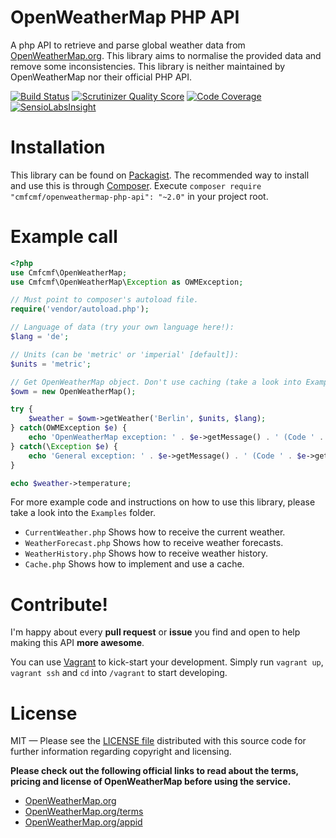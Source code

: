 OpenWeatherMap PHP API
======================
A php API to retrieve and parse global weather data from 
[OpenWeatherMap.org](http://www.OpenWeatherMap.org).
This library aims to normalise the provided data and remove some inconsistencies.
This library is neither maintained by OpenWeatherMap nor their official PHP API.

[![Build Status](https://travis-ci.org/cmfcmf/OpenWeatherMap-PHP-Api.png?branch=master)](https://travis-ci.org/cmfcmf/OpenWeatherMap-PHP-Api)
[![Scrutinizer Quality Score](https://scrutinizer-ci.com/g/cmfcmf/OpenWeatherMap-PHP-Api/badges/quality-score.png?s=f31ca08aa8896416cf162403d34362f0a5da0966)](https://scrutinizer-ci.com/g/cmfcmf/OpenWeatherMap-PHP-Api/)
[![Code Coverage](https://scrutinizer-ci.com/g/cmfcmf/OpenWeatherMap-PHP-Api/badges/coverage.png?b=master)](https://scrutinizer-ci.com/g/cmfcmf/OpenWeatherMap-PHP-Api/?branch=master)
[![SensioLabsInsight](https://insight.sensiolabs.com/projects/0addfb24-e2b4-4feb-848e-86b2078ca104/big.png)](https://insight.sensiolabs.com/projects/0addfb24-e2b4-4feb-848e-86b2078ca104)

Installation
============
This library can be found on [Packagist](https://packagist.org/packages/cmfcmf/openweathermap-php-api).
The recommended way to install and use this is through [Composer](http://getcomposer.org).
Execute `composer require "cmfcmf/openweathermap-php-api": "~2.0"` in your
project root.

Example call
============
```php
<?php
use Cmfcmf\OpenWeatherMap;
use Cmfcmf\OpenWeatherMap\Exception as OWMException;

// Must point to composer's autoload file.
require('vendor/autoload.php');

// Language of data (try your own language here!):
$lang = 'de';

// Units (can be 'metric' or 'imperial' [default]):
$units = 'metric';

// Get OpenWeatherMap object. Don't use caching (take a look into Examples/Cache.php to see how it works).
$owm = new OpenWeatherMap();

try {
    $weather = $owm->getWeather('Berlin', $units, $lang);
} catch(OWMException $e) {
    echo 'OpenWeatherMap exception: ' . $e->getMessage() . ' (Code ' . $e->getCode() . ').';
} catch(\Exception $e) {
    echo 'General exception: ' . $e->getMessage() . ' (Code ' . $e->getCode() . ').';
}

echo $weather->temperature;
```

For more example code and instructions on how to use this library, please take 
a look into  the `Examples` folder.
- `CurrentWeather.php` Shows how to receive the current weather.
- `WeatherForecast.php` Shows how to receive weather forecasts.
- `WeatherHistory.php` Shows how to receive weather history.
- `Cache.php` Shows how to implement and use a cache.

Contribute!
===========
I'm happy about every **pull request** or **issue** you find and open to help 
making this API **more awesome**.

You can use [Vagrant](https://vagrantup.com) to kick-start your development.
Simply run `vagrant up`, `vagrant ssh` and `cd` into `/vagrant` to start 
developing.

License
=======
MIT — Please see the [LICENSE file](https://github.com/Cmfcmf/OpenWeatherMap-PHP-Api/blob/master/LICENSE)
distributed with this source code for further information regarding copyright and licensing.

**Please check out the following official links to read about the terms, pricing 
and license of OpenWeatherMap before using the service.**
- [OpenWeatherMap.org](http://OpenWeatherMap.org)
- [OpenWeatherMap.org/terms](http://OpenWeatherMap.org/terms)
- [OpenWeatherMap.org/appid](http://OpenWeatherMap.org/appid)
